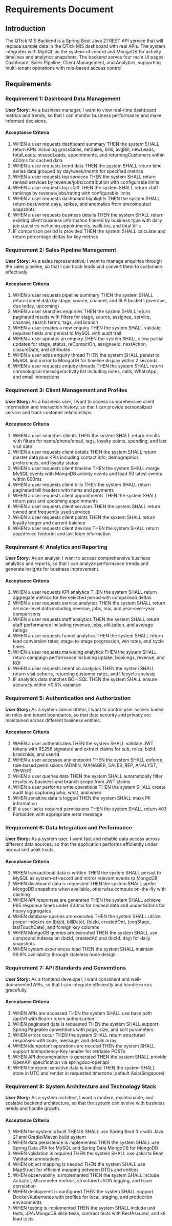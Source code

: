 # Requirements Document

## Introduction

The QTick MIS Backend is a Spring Boot Java 21 REST API service that will replace sample data in the QTick MIS dashboard with real APIs. The system integrates with MySQL as the system-of-record and MongoDB for activity timelines and analytics snapshots. The backend serves four main UI pages: Dashboard, Sales Pipeline, Client Management, and Analytics, supporting multi-tenant operations with role-based access control.

## Requirements

### Requirement 1: Dashboard Data Management

**User Story:** As a business manager, I want to view real-time dashboard metrics and trends, so that I can monitor business performance and make informed decisions.

#### Acceptance Criteria

1. WHEN a user requests dashboard summary THEN the system SHALL return KPIs including grossSales, netSales, bills, avgBill, newLeads, totalLeads, missedLeads, appointments, and returningCustomers within 400ms for cached data
2. WHEN a user requests trend data THEN the system SHALL return time series data grouped by day/week/month for specified metrics
3. WHEN a user requests top services THEN the system SHALL return ranked services by revenue/jobs/contribution with configurable limits
4. WHEN a user requests top staff THEN the system SHALL return staff rankings by revenue/jobs/rating with configurable limits
5. WHEN a user requests dashboard highlights THEN the system SHALL return best/worst days, spikes, and anomalies from precomputed snapshots
6. WHEN a user requests business details THEN the system SHALL return existing client business information filtered by business type with daily job statistics including appointments, walk-ins, and total bills
7. IF comparison period is provided THEN the system SHALL calculate and return percentage deltas for key metrics

### Requirement 2: Sales Pipeline Management

**User Story:** As a sales representative, I want to manage enquiries through the sales pipeline, so that I can track leads and convert them to customers effectively.

#### Acceptance Criteria

1. WHEN a user requests pipeline summary THEN the system SHALL return funnel data by stage, source, channel, and SLA buckets (overdue, due today, upcoming)
2. WHEN a user searches enquiries THEN the system SHALL return paginated results with filters for stage, source, assignee, service, channel, search terms, tags, and branch
3. WHEN a user creates a new enquiry THEN the system SHALL validate required fields and persist to MySQL with audit trail
4. WHEN a user updates an enquiry THEN the system SHALL allow partial updates for stage, status, reContactOn, assigneeId, nextAction, closureDate, and attributes
5. WHEN a user adds enquiry thread THEN the system SHALL persist to MySQL and mirror to MongoDB for timeline display within 2 seconds
6. WHEN a user requests enquiry threads THEN the system SHALL return chronological message/activity list including notes, calls, WhatsApp, and email interactions

### Requirement 3: Client Management and Profiles

**User Story:** As a business user, I want to access comprehensive client information and interaction history, so that I can provide personalized service and track customer relationships.

#### Acceptance Criteria

1. WHEN a user searches clients THEN the system SHALL return results with filters for name/phone/email, tags, loyalty points, spending, and last visit date
2. WHEN a user requests client details THEN the system SHALL return master data plus KPIs including contact info, demographics, preferences, and loyalty status
3. WHEN a user requests client timeline THEN the system SHALL merge MySQL events with MongoDB activity events and load 50 latest events within 600ms
4. WHEN a user requests client bills THEN the system SHALL return paginated bill headers with items and payments
5. WHEN a user requests client appointments THEN the system SHALL return past and upcoming appointments
6. WHEN a user requests client services THEN the system SHALL return owned and frequently used services
7. WHEN a user requests client points THEN the system SHALL return loyalty ledger and current balance
8. WHEN a user requests client devices THEN the system SHALL return app/device footprint and last login information

### Requirement 4: Analytics and Reporting

**User Story:** As an analyst, I want to access comprehensive business analytics and reports, so that I can analyze performance trends and generate insights for business improvement.

#### Acceptance Criteria

1. WHEN a user requests KPI analytics THEN the system SHALL return aggregate metrics for the selected period with comparison deltas
2. WHEN a user requests service analytics THEN the system SHALL return service-level data including revenue, jobs, mix, and year-over-year comparisons
3. WHEN a user requests staff analytics THEN the system SHALL return staff performance including revenue, jobs, utilization, and average ratings
4. WHEN a user requests funnel analytics THEN the system SHALL return lead conversion rates, stage-to-stage progression, win rates, and cycle times
5. WHEN a user requests marketing analytics THEN the system SHALL return campaign performance including uptake, bookings, revenue, and ROI
6. WHEN a user requests retention analytics THEN the system SHALL return visit cohorts, returning customer rates, and lifecycle analysis
7. IF analytics data matches BOH SQL THEN the system SHALL ensure accuracy within ±0.5% variance

### Requirement 5: Authentication and Authorization

**User Story:** As a system administrator, I want to control user access based on roles and tenant boundaries, so that data security and privacy are maintained across different business entities.

#### Acceptance Criteria

1. WHEN a user authenticates THEN the system SHALL validate JWT tokens with RS256 signature and extract claims for sub, roles, bizId, branchIds, and userId
2. WHEN a user accesses any endpoint THEN the system SHALL enforce role-based permissions (ADMIN, MANAGER, SALES_REP, ANALYST, VIEWER)
3. WHEN a user queries data THEN the system SHALL automatically filter results by business and branch scope from JWT claims
4. WHEN a user performs write operations THEN the system SHALL create audit logs capturing who, what, and when
5. WHEN sensitive data is logged THEN the system SHALL mask PII information
6. IF a user lacks required permissions THEN the system SHALL return 403 Forbidden with appropriate error message

### Requirement 6: Data Integration and Performance

**User Story:** As a system user, I want fast and reliable data access across different data sources, so that the application performs efficiently under normal and peak loads.

#### Acceptance Criteria

1. WHEN transactional data is written THEN the system SHALL persist to MySQL as system-of-record and mirror relevant events to MongoDB
2. WHEN dashboard data is requested THEN the system SHALL prefer MongoDB snapshots when available, otherwise compute on-the-fly with caching
3. WHEN API responses are generated THEN the system SHALL achieve P95 response times under 300ms for cached data and under 800ms for heavy aggregates
4. WHEN database queries are executed THEN the system SHALL utilize proper indexes on (bizId, billDate), (bizId, createdOn), (enqStage, lastTouchDate), and foreign key columns
5. WHEN MongoDB queries are executed THEN the system SHALL use compound indexes on (bizId, createdAt) and (bizId, day) for daily snapshots
6. WHEN system experiences load THEN the system SHALL maintain 99.9% availability through stateless node design

### Requirement 7: API Standards and Conventions

**User Story:** As a frontend developer, I want consistent and well-documented APIs, so that I can integrate efficiently and handle errors gracefully.

#### Acceptance Criteria

1. WHEN APIs are accessed THEN the system SHALL use base path /api/v1 with Bearer token authorization
2. WHEN paginated data is requested THEN the system SHALL support Spring Pageable conventions with page, size, and sort parameters
3. WHEN errors occur THEN the system SHALL return structured responses with code, message, and details array
4. WHEN idempotent operations are needed THEN the system SHALL support Idempotency-Key header for retriable POSTs
5. WHEN API documentation is generated THEN the system SHALL provide OpenAPI specification via springdoc-openapi
6. WHEN timezone-sensitive data is handled THEN the system SHALL store in UTC and render in requested timezone (default Asia/Singapore)

### Requirement 8: System Architecture and Technology Stack

**User Story:** As a system architect, I want a modern, maintainable, and scalable backend architecture, so that the system can evolve with business needs and handle growth.

#### Acceptance Criteria

1. WHEN the system is built THEN it SHALL use Spring Boot 3.x with Java 21 and Gradle/Maven build system
2. WHEN data persistence is implemented THEN the system SHALL use Spring Data JPA for MySQL and Spring Data MongoDB for MongoDB
3. WHEN validation is required THEN the system SHALL use Jakarta Bean Validation annotations
4. WHEN object mapping is needed THEN the system SHALL use MapStruct for efficient mapping between DTOs and entities
5. WHEN observability is implemented THEN the system SHALL include Actuator, Micrometer metrics, structured JSON logging, and trace correlation
6. WHEN deployment is configured THEN the system SHALL support Docker/Kubernetes with profiles for local, staging, and production environments
7. WHEN testing is implemented THEN the system SHALL include unit tests, JPA/MongoDB slice tests, contract tests with RestAssured, and k6 load tests